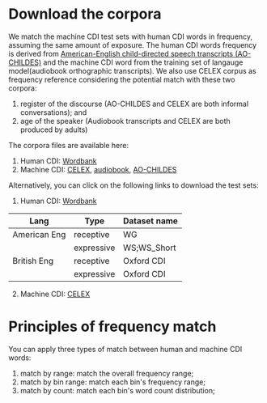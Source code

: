 # Download the corpora

We match the machine CDI test sets with human CDI words in frequency, assuming the same amount of exposure. The human CDI words frequency is derived from [American-English child-directed speech transcripts (AO-CHILDES)](https://github.com/UIUCLearningLanguageLab/AOCHILDES) and the machine CDI word from the training set of langauge model(audiobook orthographic transcripts). We also use CELEX corpus as frequency reference considering the potential match with these two corpora: 

1) register of the discourse (AO-CHILDES and CELEX are both informal conversations); and 
2) age of the speaker (Audiobook transcripts and CELEX are both produced by adults)


The corpora files are available here: 

1) Human CDI: [Wordbank](scripts/select_test/stat/corpus/human)
2) Machine CDI: [CELEX](scripts/select_test/stat/corpus/SUBTLEX_US.xls), [audiobook](https://drive.google.com/file/d/1Ec9vQHVUWs2t6pW1LxhCNrzRTGQnoWRV/view?usp=sharing), [AO-CHILDES](https://github.com/UIUCLearningLanguageLab/AOCHILDES)


Alternatively, you can click on the following links to download the test sets: 

1) Human CDI: [Wordbank](https://wordbank.stanford.edu/data?name=item_data)
    
| Lang           | Type       | Dataset name | 
|----------------|------------|--------------|
| American Eng   | receptive  | WG           |
|                | expressive | WS;WS_Short  |
| British Eng    | receptive  | Oxford CDI   |
|                | expressive | Oxford CDI   | 
        
2) Machine CDI: [CELEX](https://www.ugent.be/pp/experimentele-psychologie/en/research/documents/subtlexus/subtlexus4.zip)



# Principles of frequency match

You can apply three types of match between human and machine CDI words: 

1) match by range: match the overall frequency range;
2) match by bin range: match each bin's frequency range;
3) match by count: match each bin's word count distribution;






